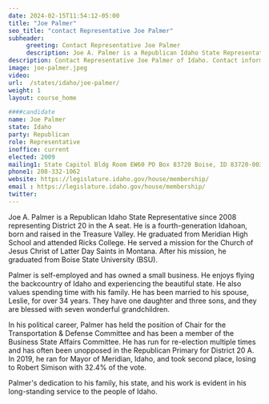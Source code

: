 ```yaml
---
date: 2024-02-15T11:54:12-05:00
title: "Joe Palmer"
seo_title: "contact Representative Joe Palmer"
subheader:
     greeting: Contact Representative Joe Palmer
     description: Joe A. Palmer is a Republican Idaho State Representative since 2008 representing District 20 in the A seat.
description: Contact Representative Joe Palmer of Idaho. Contact information for Joe Palmer includes email address, phone number, and mailing address.
image: joe-palmer.jpeg
video:
url:  /states/idaho/joe-palmer/
weight: 1
layout: course_home

####candidate
name: Joe Palmer
state: Idaho
party: Republican
role: Representative
inoffice: current
elected: 2009
mailing1: State Capitol Bldg Room EW60 PO Box 83720 Boise, ID 83720-0038
phone1: 208-332-1062
website: https://legislature.idaho.gov/house/membership/
email : https://legislature.idaho.gov/house/membership/
twitter:
---
```


Joe A. Palmer is a Republican Idaho State Representative since 2008 representing District 20 in the A seat. He is a fourth-generation Idahoan, born and raised in the Treasure Valley. He graduated from Meridian High School and attended Ricks College. He served a mission for the Church of Jesus Christ of Latter Day Saints in Montana. After his mission, he graduated from Boise State University (BSU).

Palmer is self-employed and has owned a small business. He enjoys flying the backcountry of Idaho and experiencing the beautiful state. He also values spending time with his family. He has been married to his spouse, Leslie, for over 34 years. They have one daughter and three sons, and they are blessed with seven wonderful grandchildren.

In his political career, Palmer has held the position of Chair for the Transportation & Defense Committee and has been a member of the Business State Affairs Committee. He has run for re-election multiple times and has often been unopposed in the Republican Primary for District 20 A. In 2019, he ran for Mayor of Meridian, Idaho, and took second place, losing to Robert Simison with 32.4% of the vote.

Palmer's dedication to his family, his state, and his work is evident in his long-standing service to the people of Idaho.
